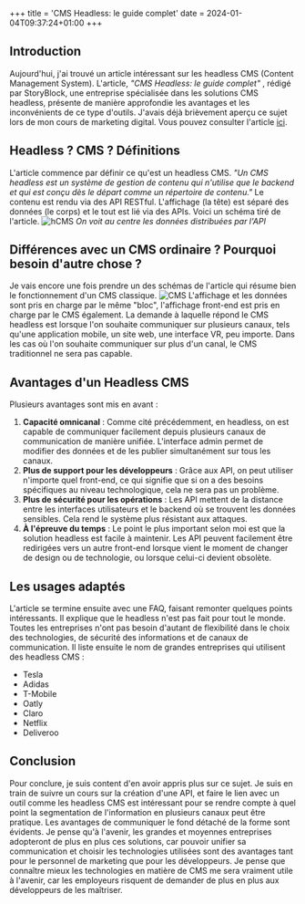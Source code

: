 +++
title = 'CMS Headless: le guide complet'
date = 2024-01-04T09:37:24+01:00
+++
## Introduction

Aujourd'hui, j'ai trouvé un article intéressant sur les headless CMS (Content Management System). L'article, *"CMS Headless: le guide complet"* , rédigé par StoryBlock, une entreprise spécialisée dans les solutions CMS headless, présente de manière approfondie les avantages et les inconvénients de ce type d'outils. J'avais déjà brièvement aperçu ce sujet lors de mon cours de marketing digital.
Vous pouvez consulter l'article [ici](https://www.storyblok.com/fr/tp/headless-cms-explique).

## Headless ? CMS ? Définitions
L'article commence par définir ce qu'est un headless CMS. *"Un CMS headless est un système de gestion de contenu qui n'utilise que le backend et qui est conçu dès le départ comme un répertoire de contenu."* Le contenu est rendu via des API RESTful. L'affichage (la tête) est séparé des données (le corps) et le tout est lié via des APIs. Voici un schéma tiré de l'article.
![hCMS](https://lchollet.github.io/lchollet/images/hCMS.webp)
*On voit au centre les données distribuées par l'API*

## Différences avec un CMS ordinaire ? Pourquoi besoin d'autre chose ?
Je vais encore une fois prendre un des schémas de l'article qui résume bien le fonctionnement d'un CMS classique.
![CMS](https://lchollet.github.io/lchollet/images/CMS.webp)
L'affichage et les données sont pris en charge par le même "bloc", l'affichage front-end est pris en charge par le CMS également. La demande à laquelle répond le CMS headless est lorsque l'on souhaite communiquer sur plusieurs canaux, tels qu'une application mobile, un site web, une interface VR, peu importe. Dans les cas où l'on souhaite communiquer sur plus d'un canal, le CMS traditionnel ne sera pas capable.

## Avantages d'un Headless CMS
Plusieurs avantages sont mis en avant :
1. **Capacité omnicanal** : Comme cité précédemment, en headless, on est capable de communiquer facilement depuis plusieurs canaux de communication de manière unifiée. L'interface admin permet de modifier des données et de les publier simultanément sur tous les canaux.
2. **Plus de support pour les développeurs** : Grâce aux API, on peut utiliser n'importe quel front-end, ce qui signifie que si on a des besoins spécifiques au niveau technologique, cela ne sera pas un problème.
3. **Plus de sécurité pour les opérations** : Les API mettent de la distance entre les interfaces utilisateurs et le backend où se trouvent les données sensibles. Cela rend le système plus résistant aux attaques.
4. **À l'épreuve du temps** : Le point le plus important selon moi est que la solution headless est facile à maintenir. Les API peuvent facilement être redirigées vers un autre front-end lorsque vient le moment de changer de design ou de technologie, ou lorsque celui-ci devient obsolète.

## Les usages adaptés
L'article se termine ensuite avec une FAQ, faisant remonter quelques points intéressants. Il explique que le headless n'est pas fait pour tout le monde. Toutes les entreprises n'ont pas besoin d'autant de flexibilité dans le choix des technologies, de sécurité des informations et de canaux de communication.
Il liste ensuite le nom de grandes entreprises qui utilisent des headless CMS :
- Tesla
- Adidas
- T-Mobile
- Oatly
- Claro
- Netflix
- Deliveroo

## Conclusion
Pour conclure, je suis content d'en avoir appris plus sur ce sujet. Je suis en train de suivre un cours sur la création d'une API, et faire le lien avec un outil comme les headless CMS est intéressant pour se rendre compte à quel point la segmentation de l'information en plusieurs canaux peut être pratique. Les avantages de communiquer le fond détaché de la forme sont évidents. Je pense qu'à l'avenir, les grandes et moyennes entreprises adopteront de plus en plus ces solutions, car pouvoir unifier sa communication et choisir les technologies utilisées sont des avantages tant pour le personnel de marketing que pour les développeurs. Je pense que connaître mieux les technologies en matière de CMS me sera vraiment utile à l'avenir, car les employeurs risquent de demander de plus en plus aux développeurs de les maîtriser.
